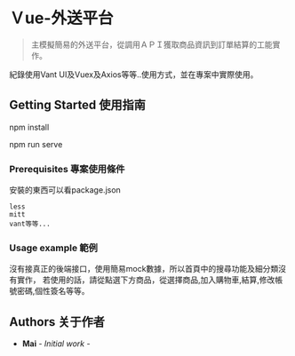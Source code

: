 # Ｖue-外送平台

> 主模擬簡易的外送平台，從調用ＡＰＩ獲取商品資訊到訂單結算的工能實作。


紀錄使用Vant UI及Vuex及Axios等等..使用方式，並在專案中實際使用。

## Getting Started 使用指南

npm install

npm run serve

### Prerequisites 專案使用條件

安裝的東西可以看package.json

```
less
mitt
vant等等...
```


### Usage example 範例

沒有接真正的後端接口，使用簡易mock數據，所以首頁中的搜尋功能及細分類沒有實作，
若使用的話，請從點選下方商品，從選擇商品,加入購物車,結算,修改帳號密碼,個性簽名等等。


## Authors 关于作者

* **Mai** - *Initial work* - 

